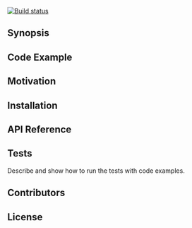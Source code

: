 [![Build status](https://build.appcenter.ms/v0.1/apps/29e44ff2-95d2-4dad-ab15-dcfa9272863f/branches/master/badge)](https://appcenter.ms)

## Synopsis



## Code Example



## Motivation


## Installation


## API Reference


## Tests

Describe and show how to run the tests with code examples.

## Contributors



## License


